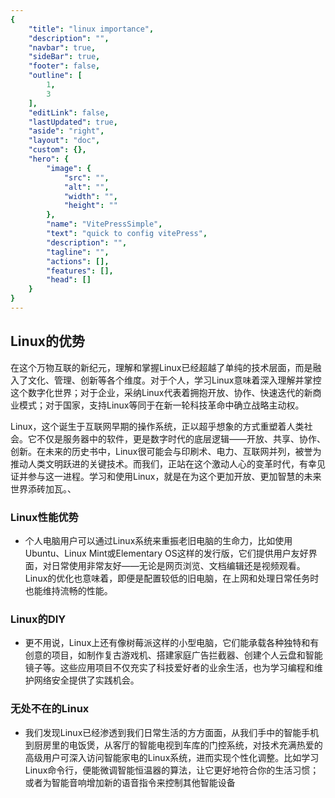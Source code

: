 ```yaml
---
{
    "title": "linux importance",
    "description": "",
    "navbar": true,
    "sideBar": true,
    "footer": false,
    "outline": [
        1,
        3
    ],
    "editLink": false,
    "lastUpdated": true,
    "aside": "right",
    "layout": "doc",
    "custom": {},
    "hero": {
        "image": {
            "src": "",
            "alt": "",
            "width": "",
            "height": ""
        },
        "name": "VitePressSimple",
        "text": "quick to config vitePress",
        "description": "",
        "tagline": "",
        "actions": [],
        "features": [],
        "head": []
    }
}
---
```


## Linux的优势

在这个万物互联的新纪元，理解和掌握Linux已经超越了单纯的技术层面，而是融入了文化、管理、创新等各个维度。对于个人，学习Linux意味着深入理解并掌控这个数字化世界；对于企业，采纳Linux代表着拥抱开放、协作、快速迭代的新商业模式；对于国家，支持Linux等同于在新一轮科技革命中确立战略主动权。

Linux，这个诞生于互联网早期的操作系统，正以超乎想象的方式重塑着人类社会。它不仅是服务器中的软件，更是数字时代的底层逻辑——开放、共享、协作、创新。在未来的历史书中，Linux很可能会与印刷术、电力、互联网并列，被誉为推动人类文明跃进的关键技术。而我们，正站在这个激动人心的变革时代，有幸见证并参与这一进程。学习和使用Linux，就是在为这个更加开放、更加智慧的未来世界添砖加瓦。、

### Linux性能优势

- 个人电脑用户可以通过Linux系统来重振老旧电脑的生命力，比如使用Ubuntu、Linux Mint或Elementary OS这样的发行版，它们提供用户友好界面，对日常使用非常友好——无论是网页浏览、文档编辑还是视频观看。Linux的优化也意味着，即便是配置较低的旧电脑，在上网和处理日常任务时也能维持流畅的性能。

### Linux的DIY

- 更不用说，Linux上还有像树莓派这样的小型电脑，它们能承载各种独特和有创意的项目，如制作复古游戏机、搭建家庭广告拦截器、创建个人云盘和智能镜子等。这些应用项目不仅充实了科技爱好者的业余生活，也为学习编程和维护网络安全提供了实践机会。

### 无处不在的Linux

- 我们发现Linux已经渗透到我们日常生活的方方面面，从我们手中的智能手机到厨房里的电饭煲，从客厅的智能电视到车库的门控系统，对技术充满热爱的高级用户可深入访问智能家电的Linux系统，进而实现个性化调整。比如学习Linux命令行，便能微调智能恒温器的算法，让它更好地符合你的生活习惯；或者为智能音响增加新的语音指令来控制其他智能设备
